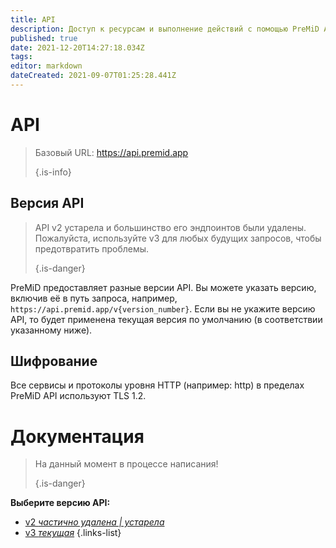 ```yaml
---
title: API
description: Доступ к ресурсам и выполнение действий с помощью PreMiD API
published: true
date: 2021-12-20T14:27:18.034Z
tags:
editor: markdown
dateCreated: 2021-09-07T01:25:28.441Z
---
```


# API

> Базовый URL: https://api.premid.app 
> 
> {.is-info}

## Версия API
> API v2 устарела и большинство его эндпоинтов были удалены. Пожалуйста, используйте v3 для любых будущих запросов, чтобы предотвратить проблемы. 
> 
> {.is-danger}

PreMiD предоставляет разные версии API. Вы можете указать версию, включив её в путь запроса, например, `https://api.premid.app/v{version_number}`. Если вы не укажите версию API, то будет применена текущая версия по умолчанию (в соответствии указанному ниже).

## Шифрование

Все сервисы и протоколы уровня HTTP (например: http) в пределах PreMiD API используют TLS 1.2.

# Документация
> На данный момент в процессе написания! 
> 
> {.is-danger}

**Выберите версию API:**
- [v2 *частично удалена | устарела*](/dev/api/v2)
- [v3 *текущая*](/dev/api/v3)
{.links-list}
